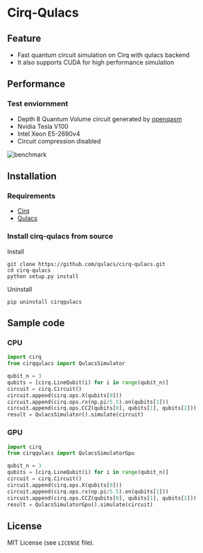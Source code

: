 # Cirq-Qulacs

## Feature

- Fast quantum circuit simulation on Cirq with qulacs backend
- It also supports CUDA for high performance simulation

## Performance
### Test enviornment
- Depth 8 Quantum Volume circuit generated by [openqasm](https://github.com/Qiskit/openqasm)
- Nvidia Tesla V100
- Intel Xeon E5-2690v4
- Circuit compression disabled

![benchmark](./benchmark.png)

## Installation

### Requirements

- [Cirq](https://github.com/quantumlib/Cirq)
- [Qulacs](https://github.com/qulacs/qulacs.git)

### Install cirq-qulacs from source

Install
```
git clone https://github.com/qulacs/cirq-qulacs.git
cd cirq-qulacs
python setup.py install
```

Uninstall
```
pip uninstall cirqqulacs
```

## Sample code
### CPU
```python
import cirq
from cirqqulacs import QulacsSimulator

qubit_n = 3
qubits = [cirq.LineQubit(i) for i in range(qubit_n)]
circuit = cirq.Circuit()
circuit.append(cirq.ops.X(qubits[0]))
circuit.append(cirq.ops.rx(np.pi/5.5).on(qubits[1]))
circuit.append(cirq.ops.CCZ(qubits[0], qubits[1], qubits[2]))
result = QulacsSimulator().simulate(circuit)
```
### GPU
```python
import cirq
from cirqqulacs import QulacsSimulatorGpu

qubit_n = 3
qubits = [cirq.LineQubit(i) for i in range(qubit_n)]
circuit = cirq.Circuit()
circuit.append(cirq.ops.X(qubits[0]))
circuit.append(cirq.ops.rx(np.pi/5.5).on(qubits[1]))
circuit.append(cirq.ops.CCZ(qubits[0], qubits[1], qubits[2]))
result = QulacsSimulatorGpu().simulate(circuit)
```

## License

MIT License (see `LICENSE` file).
